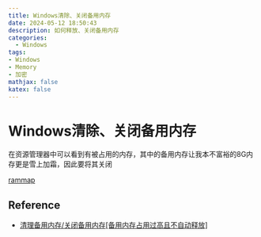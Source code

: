 ```yaml
---
title: Windows清除、关闭备用内存
date: 2024-05-12 18:50:43
description: 如何释放、关闭备用内存
categories:
  - Windows
tags:
- Windows
- Memory
- 加密
mathjax: false
katex: false
---
```


# Windows清除、关闭备用内存

在资源管理器中可以看到有被占用的内存，其中的备用内存让我本不富裕的8G内存更是雪上加霜，因此要将其关闭

[rammap](https://learn.microsoft.com/zh-cn/sysinternals/downloads/rammap)

## Reference

- [清理备用内存/关闭备用内存\[备用内存占用过高且不自动释放\]](https://blog.csdn.net/NSJim/article/details/124319565)
